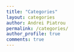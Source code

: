 ```yaml
---
title: "Categories"
layout: categories
author: Andrei Piatrou
permalink: /categories/
author_profile: true
comments: true
---
```


